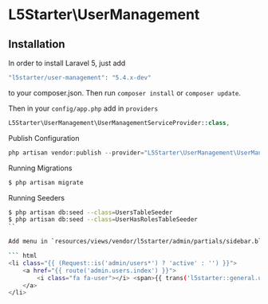 # L5Starter\UserManagement

## Installation

In order to install Laravel 5, just add

``` php
"l5starter/user-management": "5.4.x-dev"
```
to your composer.json. Then run `composer install` or `composer update`.

Then in your `config/app.php` add in `providers`

``` php
L5Starter\UserManagement\UserManagementServiceProvider::class,
```

Publish Configuration

``` php
php artisan vendor:publish --provider="L5Starter\UserManagement\UserManagementServiceProvider"
```

Running Migrations

``` bash
$ php artisan migrate
```

Running Seeders

``` bash
$ php artisan db:seed --class=UsersTableSeeder
$ php artisan db:seed --class=UserHasRolesTableSeeder
``

Add menu in `resources/views/vendor/l5starter/admin/partials/sidebar.blade.php`

``` html
<li class="{{ (Request::is('admin/users*') ? 'active' : '') }}">
    <a href="{{ route('admin.users.index') }}">
        <i class="fa fa-user"></i> <span>{{ trans('l5starter::general.users') }}</span>
    </a>
</li>
```
